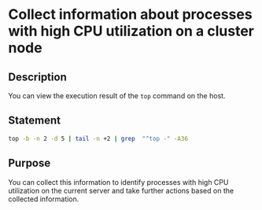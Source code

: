 ﻿# Collect information about processes with high CPU utilization on a cluster node

## Description

You can view the execution result of the `top` command on the host.

## Statement

```bash
top -b -n 2 -d 5 | tail -n +2 | grep  "^top -" -A36
```

## Purpose

You can collect this information to identify processes with high CPU utilization on the current server and take further actions based on the collected information.
